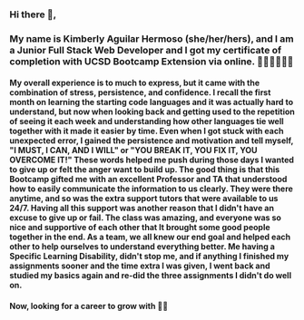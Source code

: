 ### Hi there 👋,

### My name is Kimberly Aguilar Hermoso (she/her/hers), and I am a Junior Full Stack Web Developer and I got my certificate of completion with UCSD Bootcamp Extension via online. ​👨‍💻​👩‍💻​🚫​🏢​

#### My overall experience is to much to express, but it came with the combination of stress, persistence, and confidence. I recall the first month on learning the starting code languages and it was actually hard to understand, but now when looking back and getting used to the repetition of seeing it each week and understanding how other languages tie well together with it made it easier by time. Even when I got stuck with each unexpected error, I gained the persistence and motivation and tell myself, "I MUST, I CAN, AND I WILL" or "YOU BREAK IT, YOU FIX IT, YOU OVERCOME IT!"  These words helped me push during those days I wanted to give up or felt the anger want to build up. The good thing is that this Bootcamp gifted me with an excellent Professor and TA that understood how to easily communicate the information to us clearly. They were there anytime, and so was the extra support tutors that were available to us 24/7. Having all this support was another reason that I didn't have an excuse to give up or fail. The class was amazing, and everyone was so nice and supportive of each other that It brought some good people together in the end. As a team, we all knew our end goal and helped each other to help ourselves to understand everything better. Me having a Specific Learning Disability, didn't stop me, and if anything I finished my assignments sooner and the time extra I was given, I went back and studied my basics again and re-did the three assignments I didn't do well on.  

#### Now, looking for a career to grow with 🕵️‍♀️
